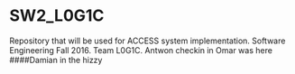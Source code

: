 # SW2_L0G1C
Repository that will be used for ACCESS system implementation. Software Engineering Fall 2016. Team L0G1C.
Antwon checkin in
Omar was here
####Damian in the hizzy
